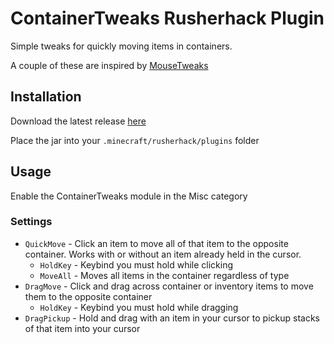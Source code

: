 # ContainerTweaks Rusherhack Plugin

Simple tweaks for quickly moving items in containers.

A couple of these are inspired by [MouseTweaks](https://github.com/YaLTeR/MouseTweaks) 

## Installation

Download the latest release [here](https://github.com/rfresh2/ContainerTweaks-rusherhack/releases)

Place the jar into your `.minecraft/rusherhack/plugins` folder

## Usage

Enable the ContainerTweaks module in the Misc category

### Settings

* `QuickMove` - Click an item to move all of that item to the opposite container. Works with or without an item already held in the cursor.
  * `HoldKey` - Keybind you must hold while clicking
  * `MoveAll` - Moves all items in the container regardless of type
* `DragMove` - Click and drag across container or inventory items to move them to the opposite container
  * `HoldKey` - Keybind you must hold while dragging
* `DragPickup` - Hold and drag with an item in your cursor to pickup stacks of that item into your cursor


